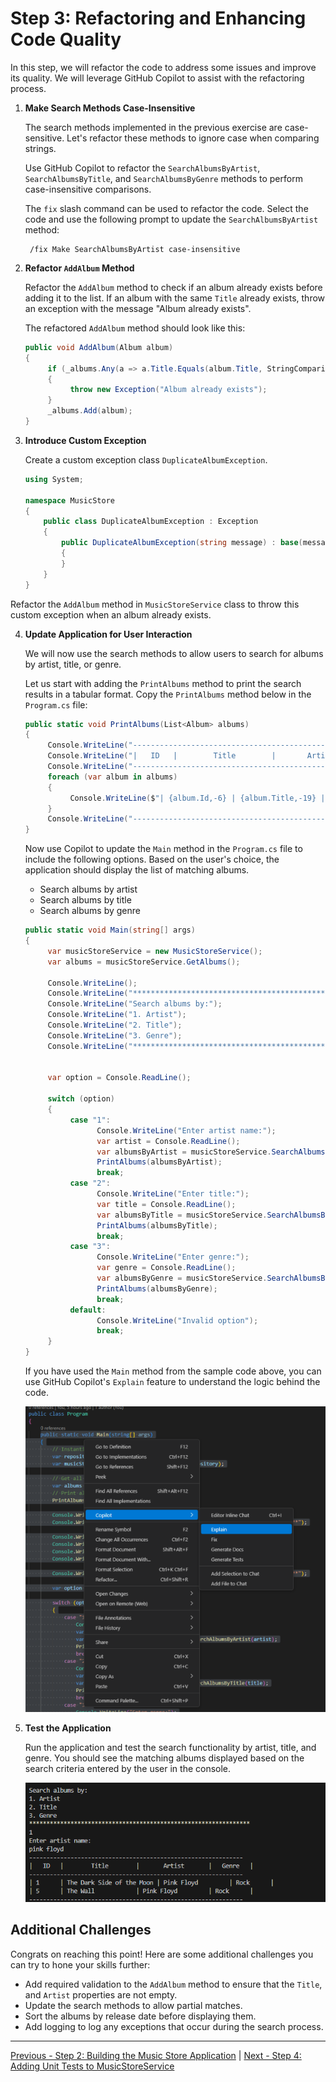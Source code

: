 # Step 3: Refactoring and Enhancing Code Quality

In this step, we will refactor the code to address some issues and improve its quality. We will leverage GitHub Copilot to assist with the refactoring process.

1. **Make Search Methods Case-Insensitive**

   The search methods implemented in the previous exercise are case-sensitive. Let's refactor these methods to ignore case when comparing strings.

   Use GitHub Copilot to refactor the `SearchAlbumsByArtist`, `SearchAlbumsByTitle`, and `SearchAlbumsByGenre` methods to perform case-insensitive comparisons.

   The `fix` slash command can be used to refactor the code. Select the code and use the following prompt to update the `SearchAlbumsByArtist` method:

   ```text
    /fix Make SearchAlbumsByArtist case-insensitive
   ```

2. **Refactor `AddAlbum` Method**

   Refactor the `AddAlbum` method to check if an album already exists before adding it to the list. If an album with the same `Title` already exists, throw an exception with the message "Album already exists".

   The refactored `AddAlbum` method should look like this:

   ```csharp
   public void AddAlbum(Album album)
   {
        if (_albums.Any(a => a.Title.Equals(album.Title, StringComparison.OrdinalIgnoreCase)))
        {
             throw new Exception("Album already exists");
        }
        _albums.Add(album);
   }
   ```

3. **Introduce Custom Exception**

   Create a custom exception class `DuplicateAlbumException`. 
    ```csharp
    using System;

    namespace MusicStore
    {
        public class DuplicateAlbumException : Exception
        {
            public DuplicateAlbumException(string message) : base(message)
            {
            }
        }
    }
    ```

  Refactor the `AddAlbum` method in `MusicStoreService` class to throw this custom exception when an album already exists.

4. **Update Application for User Interaction**

   We will now use the search methods to allow users to search for albums by artist, title, or genre.

   Let us start with adding the `PrintAlbums` method to print the search results in a tabular format. Copy the `PrintAlbums` method below in the `Program.cs` file:

   ```csharp
   public static void PrintAlbums(List<Album> albums)
   {
        Console.WriteLine("--------------------------------------------------------------");
        Console.WriteLine("|   ID   |        Title        |       Artist       |   Genre   |");
        Console.WriteLine("--------------------------------------------------------------");
        foreach (var album in albums)
        {
             Console.WriteLine($"| {album.Id,-6} | {album.Title,-19} | {album.Artist,-18} | {album.Genre.Name,-9} |");
        }
        Console.WriteLine("--------------------------------------------------------------");
   }
   ```

   Now use Copilot to update the `Main` method in the `Program.cs` file to include the following options. Based on the user's choice, the application should display the list of matching albums.

   - Search albums by artist
   - Search albums by title
   - Search albums by genre

   ```csharp
   public static void Main(string[] args)
   {
        var musicStoreService = new MusicStoreService();
        var albums = musicStoreService.GetAlbums();

        Console.WriteLine();
	    Console.WriteLine("****************************************************************");
	    Console.WriteLine("Search albums by:");
	    Console.WriteLine("1. Artist");
	    Console.WriteLine("2. Title");
	    Console.WriteLine("3. Genre");
	    Console.WriteLine("****************************************************************");


        var option = Console.ReadLine();

        switch (option)
        {
             case "1":
                   Console.WriteLine("Enter artist name:");
                   var artist = Console.ReadLine();
                   var albumsByArtist = musicStoreService.SearchAlbumsByArtist(artist);
                   PrintAlbums(albumsByArtist);
                   break;
             case "2":
                   Console.WriteLine("Enter title:");
                   var title = Console.ReadLine();
                   var albumsByTitle = musicStoreService.SearchAlbumsByTitle(title);
                   PrintAlbums(albumsByTitle);
                   break;
             case "3":
                   Console.WriteLine("Enter genre:");
                   var genre = Console.ReadLine();
                   var albumsByGenre = musicStoreService.SearchAlbumsByGenre(genre);
                   PrintAlbums(albumsByGenre);
                   break;
             default:
                   Console.WriteLine("Invalid option");
                   break;
        }
   }
   ```

   If you have used the `Main` method from the sample code above, you can use GitHub Copilot's `Explain` feature to understand the logic behind the code.

   ![image](/media/374477610-25b7a605-8a99-41f7-9b69-a9eb5e39acb1.png)

5. **Test the Application**

   Run the application and test the search functionality by artist, title, and genre. You should see the matching albums displayed based on the search criteria entered by the user in the console.

   ![image](/media/374479402-de8caa0d-c72f-4eda-81ee-e9d3b4c62000.png)

## Additional Challenges

Congrats on reaching this point! Here are some additional challenges you can try to hone your skills further:

- Add required validation to the `AddAlbum` method to ensure that the `Title`, and `Artist` properties are not empty.
- Update the search methods to allow partial matches.
- Sort the albums by release date before displaying them.
- Add logging to log any exceptions that occur during the search process.

---

[Previous - Step 2: Building the Music Store Application](./02-Step02.md) | [Next - Step 4: Adding Unit Tests to MusicStoreService](./04-Step04.md)
